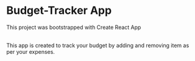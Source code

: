 # Budget-Tracker App

This project was bootstrapped with Create React App

<br>
This app is created to track your budget by adding and removing item as per your expenses.
